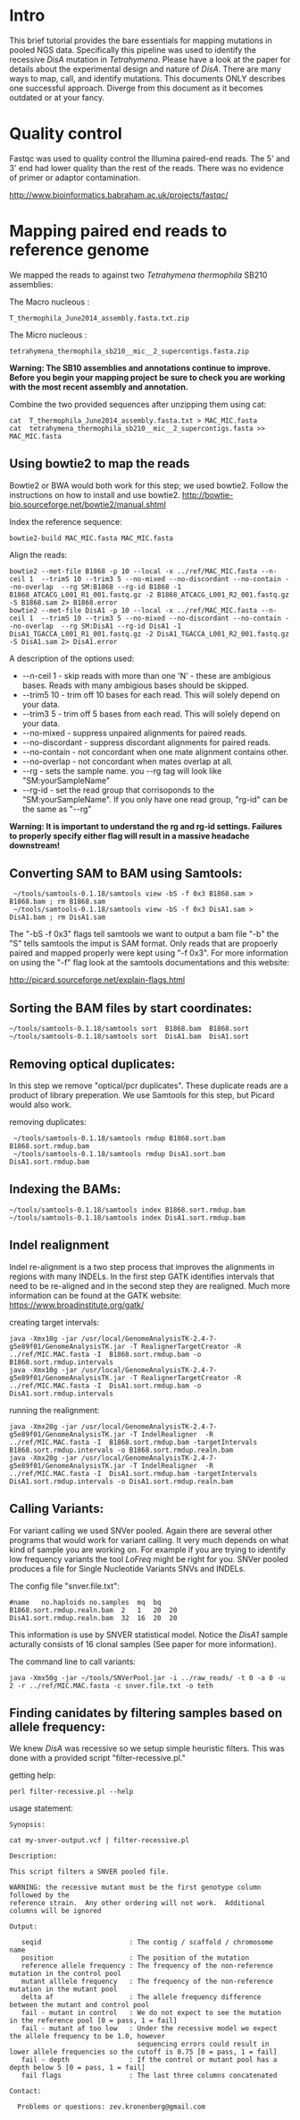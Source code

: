 # Intro

This brief tutorial provides the bare essentials for mapping mutations in pooled NGS data. 
Specifically this pipeline was used to identify the recessive *DisA* mutation in *Tetrahymena*.  Please have 
a look at the paper for details about the experimental design and nature of  *DisA*.
There are many ways to map, call, and identify mutations.  This documents ONLY describes one successful approach. 
Diverge from this document as it becomes outdated or at your fancy.  


# Quality control

Fastqc was used to quality control the Illumina paired-end reads.  The 5' 
and 3' end had lower quality than the rest of the reads.  There was no evidence of primer or adaptor 
contamination. 


   http://www.bioinformatics.babraham.ac.uk/projects/fastqc/

# Mapping paired end reads to reference genome 

We mapped the reads to against two *Tetrahymena thermophila* SB210 assemblies:

The Macro nucleous :
   ```
   T_thermophila_June2014_assembly.fasta.txt.zip
   ```
The Micro nucleous : 
   ```
   tetrahymena_thermophila_sb210__mic__2_supercontigs.fasta.zip
   ``` 
**Warning: The SB10 assemblies and annotations continue to improve.  Before you begin your mapping project be sure to check you are working with the most recent assembly and annotation.**

Combine the two provided sequences after unzipping them using cat:
   ```
   cat  T_thermophila_June2014_assembly.fasta.txt > MAC_MIC.fasta
   cat  tetrahymena_thermophila_sb210__mic__2_supercontigs.fasta >> MAC_MIC.fasta
   ```

## Using bowtie2 to map the reads 

Bowtie2 or BWA would both work for this step; we used bowtie2.  Follow the instructions on how to install and use bowtie2.
http://bowtie-bio.sourceforge.net/bowtie2/manual.shtml


Index the reference sequence:

```
bowtie2-build MAC_MIC.fasta MAC_MIC.fasta
```

Align the reads:

```
bowtie2 --met-file B1868 -p 10 --local -x ../ref/MAC_MIC.fasta --n-ceil 1  --trim5 10 --trim3 5 --no-mixed --no-discordant --no-contain --no-overlap  --rg SM:B1868 --rg-id B1868 -1 B1868_ATCACG_L001_R1_001.fastq.gz -2 B1868_ATCACG_L001_R2_001.fastq.gz -S B1868.sam 2> B1868.error
bowtie2 --met-file DisA1 -p 10 --local -x ../ref/MAC_MIC.fasta --n-ceil 1  --trim5 10 --trim3 5 --no-mixed --no-discordant --no-contain --no-overlap  --rg SM:DisA1 --rg-id DisA1 -1 DisA1_TGACCA_L001_R1_001.fastq.gz -2 DisA1_TGACCA_L001_R2_001.fastq.gz -S DisA1.sam 2> DisA1.error
```

   A description of the options used:
   
*  --n-ceil 1  - skip reads with more than one 'N' - these are ambigious bases.  Reads with many ambigious bases should be skipped.
*  --trim5  10     - trim off 10 bases for each read.  This will solely depend on your data.
*  --trim3  5      - trim off 5 bases from each read.  This will solely depend on your data.
*  --no-mixed      - suppress unpaired alignments for paired reads.
*  --no-discordant - suppress discordant alignments for paired reads.
*  --no-contain    - not concordant when one mate alignment contains other.
*  --no-overlap    - not concordant when mates overlap at all.
*  --rg            - sets the sample name. you --rg tag will look like "SM:yourSampleName"
*  --rg-id         - set the read group that corrisoponds to the "SM:yourSampleName".  If you only have one read group, "rg-id" can be the same as "--rg"

**Warning: It is important to understand the rg and rg-id settings.  Failures to properly specify either flag will result in a massive headache downstream!**

## Converting SAM to BAM using Samtools:
```
 ~/tools/samtools-0.1.18/samtools view -bS -f 0x3 B1868.sam > B1868.bam ; rm B1868.sam
 ~/tools/samtools-0.1.18/samtools view -bS -f 0x3 DisA1.sam > DisA1.bam ; rm DisA1.sam
```

The "-bS -f 0x3" flags tell samtools we want to output a bam file "-b" the "S" tells samtools the imput is SAM format.
Only reads that are propoerly paired and mapped properly were kept using "-f 0x3".  For more information on using the "-f" flag look at the samtools documentations and this website:

http://picard.sourceforge.net/explain-flags.html

## Sorting the BAM files by start coordinates:
```
~/tools/samtools-0.1.18/samtools sort  B1868.bam  B1868.sort
~/tools/samtools-0.1.18/samtools sort  DisA1.bam  DisA1.sort
```

## Removing optical duplicates:

In this step we remove "optical/pcr duplicates".  These duplicate reads are a product of library preperation.  We use Samtools for this step, but Picard would also work.

removing duplicates:

```
 ~/tools/samtools-0.1.18/samtools rmdup B1868.sort.bam B1868.sort.rmdup.bam
 ~/tools/samtools-0.1.18/samtools rmdup DisA1.sort.bam DisA1.sort.rmdup.bam
 ```
 
## Indexing the BAMs:

 ```
 ~/tools/samtools-0.1.18/samtools index B1868.sort.rmdup.bam
 ~/tools/samtools-0.1.18/samtools index DisA1.sort.rmdup.bam
 ```

## Indel realignment 

Indel re-alignment is a two step process that improves the alignments in regions with many INDELs.  In the first step GATK identifies intervals that need to be re-aligned and in the second step they are realigned.  Much more information can be found at the GATK website:
https://www.broadinstitute.org/gatk/

creating target intervals:
```
java -Xmx10g -jar /usr/local/GenomeAnalysisTK-2.4-7-g5e89f01/GenomeAnalysisTK.jar -T RealignerTargetCreator -R ../ref/MIC.MAC.fasta -I  B1868.sort.rmdup.bam -o B1868.sort.rmdup.intervals
java -Xmx10g -jar /usr/local/GenomeAnalysisTK-2.4-7-g5e89f01/GenomeAnalysisTK.jar -T RealignerTargetCreator -R ../ref/MIC.MAC.fasta -I  DisA1.sort.rmdup.bam -o DisA1.sort.rmdup.intervals
```

running the realignment:
```
java -Xmx20g -jar /usr/local/GenomeAnalysisTK-2.4-7-g5e89f01/GenomeAnalysisTK.jar -T IndelRealigner  -R ../ref/MIC.MAC.fasta -I  B1868.sort.rmdup.bam -targetIntervals B1868.sort.rmdup.intervals -o B1868.sort.rmdup.realn.bam
java -Xmx20g -jar /usr/local/GenomeAnalysisTK-2.4-7-g5e89f01/GenomeAnalysisTK.jar -T IndelRealigner  -R ../ref/MIC.MAC.fasta -I  DisA1.sort.rmdup.bam -targetIntervals DisA1.sort.rmdup.intervals -o DisA1.sort.rmdup.realn.bam
```

## Calling Variants:

For variant calling we used SNVer pooled.  Again there are several other programs that would work for variant calling.  It very much depends on what kind of sample you are working on.  For example if you are trying to identify low frequency variants the tool *LoFreq* might be right for you.  SNVer pooled produces a file for Single Nucleotide Variants SNVs and INDELs.  

The config file "snver.file.txt":
```
#name	no.haploids	no.samples	mq	bq
B1868.sort.rmdup.realn.bam	2	1	20	20
DisA1.sort.rmdup.realn.bam	32	16	20	20

```

This information is use by SNVER statistical model.  Notice the *DisA1* sample acturally consists of 16 clonal samples (See paper for more information).

The command line to call variants:

```
java -Xmx50g -jar ~/tools/SNVerPool.jar -i ../raw_reads/ -t 0 -a 0 -u 2 -r ../ref/MIC.MAC.fasta -c snver.file.txt -o teth
```


## Finding canidates by filtering samples based on allele frequency:

We knew *DisA* was recessive so we setup simple heuristic filters.  This was done with a provided script "filter-recessive.pl."

getting help:
```
perl filter-recessive.pl --help
```
 usage statement:
 
 ```
 Synopsis:

cat my-snver-output.vcf | filter-recessive.pl

Description:

This script filters a SNVER pooled file.

WARNING: the recessive mutant must be the first genotype column followed by the
reference strain.  Any other ordering will not work.  Additional columns will be ignored

Output:

    seqid                      : The contig / scaffold / chromosome name
    position                   : The position of the mutation
    reference allele frequency : The frequency of the non-reference mutation in the control pool
    mutant alllele frequency   : The frequency of the non-reference mutation in the mutant pool
    delta af                   : The allele frequency difference between the mutant and control pool
    fail - mutant in control   : We do not expect to see the mutation in the reference pool [0 = pass, 1 = fail]
    fail - mutant af too low   : Under the recessive model we expect the allele frequency to be 1.0, however
                                 sequencing errors could result in lower allele frequencies so the cutoff is 0.75 [0 = pass, 1 = fail]
    fail - depth               : If the control or mutant pool has a depth below 5 [0 = pass, 1 = fail]
    fail flags                 : The last three columns concatenated

Contact:

   Problems or questions: zev.kronenberg@gmail.com
 ```
